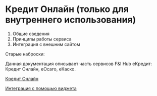# Кредит Онлайн (только для внутреннего использования)

1. Общие сведения
1. Принципы работы сервиса
1. Интеграция с внешним сайтом


Старые наброски:

Данная документация описывает часть сервисов F&I Hub еКредит: Кредит Онлайн, еОсаго, еКаско.

[Кредит Онлайн](credit_online/credit_online.md)

[Интеграция с помощью виджета](widget/widget.md)
